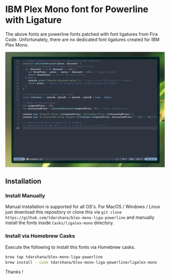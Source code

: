 # IBM Plex Mono font for Powerline with Ligature

The above fonts are powerline fonts patched with font ligatures from Fira Code. Unfortunately, there are no dedicated font ligatures created for IBM Plex Mono.

![screenshot](./img/screenshot.png)

## Installation

### Install Manually

Manual installation is supported for all OS's. For MacOS / Windows / Linux just download this repository or clone this via `git clone https://github.com/tdarshana/blex-mono-liga-powerline` and manually install the fonts inside `Casks/ligalex-mono` directory. 

### Install via Homebrew Casks

Execute the following to install this fonts via Homebrew casks. 

```bash
brew tap tdarshana/blex-mono-liga-powerline
brew install --cask tdarshana/blex-mono-liga-powerline/ligalex-mono
```

Thanks !


